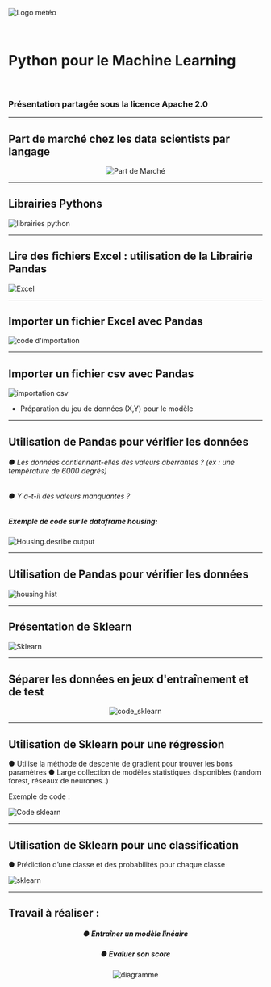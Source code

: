 <style>
 
.slide {
 background-color: White ;
 font: 25px arial, sans-serif; 
 position: relative;
 background-image: url('./Images/logo.png');
 background-repeat: no-repeat, repeat;
 background-position: bottom 10px left 10px;
 }

.slide a {
 color: black;
 }
 
.slide h1 {
 color: Black !important;
 } 
 
.slide h2 {
 color: SteelBlue ; 
 } 
 
 .slide h3 {
 color: LightSkyBlue ; 
 }
 
 .slide h4 { 
 color: Black; 
 }
 
 .slide h5 {
 color: Red
 }
 
</style>

<!-- *page_number: true -->

![Logo météo](./Images/logo2.png)

<br/>

# Python pour le Machine Learning 

<br/>

### Présentation partagée sous la licence Apache 2.0

---

<!-- *page_number: true -->

## Part de marché chez les data scientists par langage

<center>

![Part de Marché](./Images/03-python_data_science/part_marché.png)

</center>

---
  
<!-- *page_number: true -->

## Librairies Pythons 

![librairies python](./Images/03-python_data_science/librairies.png)

---
 
<!-- *page_number: true -->

## Lire des fichiers Excel : utilisation de la Librairie Pandas 

![Excel](./Images/03-python_data_science/pandas.png)

---
  
<!-- *page_number: true -->

## Importer un fichier Excel avec Pandas

![code d'importation](./Images/03-python_data_science/code_pandas.png)

---
  
<!-- *page_number: true -->

## Importer un fichier csv avec Pandas

![importation csv](./Images/03-python_data_science/code_pandas2.png)

*  Préparation du jeu de données (X,Y) pour le modèle

---
  
<!-- *page_number: true -->

## Utilisation de Pandas pour vérifier les données

###### ● Les données contiennent-elles des valeurs aberrantes ? (ex : une température de 6000 degrés)

###### ● Y a-t-il des valeurs manquantes ?

##### Exemple de code sur le dataframe housing:

![Housing.desribe output](./Images/03-python_data_science/code_pandas3.png)

---
  
<!-- *page_number: true -->

## Utilisation de Pandas pour vérifier les données

![housing.hist](./Images/03-python_data_science/code_pandas4.png)

---
  
<!-- *page_number: true -->

## Présentation de Sklearn

![Sklearn](./Images/03-python_data_science/sklearn.png)

---
  
<!-- *page_number: true -->

## Séparer les données en jeux d'entraînement et de test

<center>

![code_sklearn](./Images/03-python_data_science/sklearn_code.png)

</center>

---
  
<!-- *page_number: true -->

## Utilisation de Sklearn pour une régression

 ● Utilise la méthode de descente de gradient pour trouver les bons paramètres
 ● Large collection de modèles statistiques disponibles (random forest, réseaux de neurones..)
 
 Exemple de code :

![Code sklearn](./Images/03-python_data_science/sklearn_code1.png)

---
  
<!-- *page_number: true -->

## Utilisation de Sklearn pour une classification

 ● Prédiction d’une classe et des probabilités pour chaque classe

![sklearn](./Images/03-python_data_science/sklearn_code2.png) 

---
  
<!-- *page_number: true -->

## Travail à réaliser :
<center> 
  
##### ● Entraîner un modèle linéaire

##### ● Evaluer son score



![diagramme](./Images/03-python_data_science/diagramme.png)

</center>
